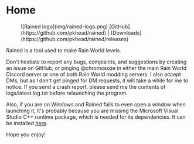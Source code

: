 # Home
<figure markdown="span">
    ![Rained logo](img/rained-logo.png)
    [GitHub](https://github.com/pkhead/rained) | [Downloads](https://github.com/pkhead/rained/releases)
</figure>

Rained is a tool used to make Rain World levels.

Don't hestiate to report any bugs, complaints, and suggestions by creating an issue on GitHub, or pinging @chromosoze in either the main Rain World Discord server or one of both Rain World modding servers. I also accept DMs, but as I don't get pinged for DM requests, it will take a while for me to notice. If you send a crash report, please send me the contents of logs/latest.log.txt before relaunching the program.

Also, if you are on Windows and Rained fails to even open a window when launching it, it's probably because you are missing the Microsoft Visual Studio C++ runtime package, which is needed for its dependencies. It can be installed [here](https://aka.ms/vs/17/release/vc_redist.x64.exe).

Hope you enjoy!